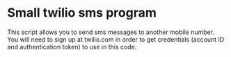# Small twilio sms program #

This script allows you to send sms messages to another mobile number. You will need to sign up at twilio.com in order to get credentials (account ID and authentication token) to use in this code.
